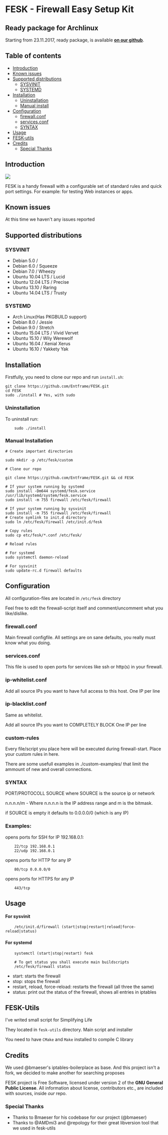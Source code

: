 FESK - Firewall Easy Setup Kit
==========

Ready package for Archlinux
--------------------------
Starting from 23.11.2017, ready package, is available **[on our github](https://github.com/Entframe/FESK-Archlinux)**.

Table of contents
-----------------

- [Introduction](#introduction)
- [Known issues](#known-issues)
- [Supported distributions](#supported-distributions)
  - [SYSVINIT](#sysvinit)
  - [SYSTEMD](#systemd)
- [Installation](#installation)
  - [Uninstallation](#uninstallation)
  - [Manual install](#manual-Installation)
- [Configuration](#configuration)
  - [firewall.conf](#firewall.conf)
  - [services.conf](#services.conf)
  - [SYNTAX](#syntax)
- [Usage](#usage)
- [FESK-utils](#fesk-utils)
- [Credits](#credits)
  - [Special Thanks](#special-thanks)

Introduction
------------
![](https://i.imgur.com/y4cBlEA.png)

FESK is a handy firewall with a configurable set of standard rules and quick port settings.
For example: for testing Web instances or apps.

Known issues
------------
At this time we haven't any issues reported

Supported distributions
------------

### SYSVINIT
* Debian 5.0 / 
* Debian 6.0 / Squeeze
* Debian 7.0 / Wheezy
* Ubuntu 10.04 LTS / Lucid
* Ubuntu 12.04 LTS / Precise
* Ubuntu 13.10 / Raring
* Ubuntu 14.04 LTS / Trusty

### SYSTEMD
* Arch Linux(Has PKGBUILD support)
* Debian 8.0 / Jessie
* Debian 9.0 / Stretch
* Ubuntu 15.04 LTS / Vivid Vervet
* Ubuntu 15.10 / Wily Werewolf
* Ubuntu 16.04 / Xenial Xerus
* Ubuntu 16.10 / Yakkety Yak

Installation
------------
Firstfully, you need to clone our repo and run `install.sh`:

```
git clone https://github.com/Entframe/FESK.git
cd FESK
sudo ./install # Yes, with sudo
```

### Uninstallation

To uninstall run:
```
    sudo ./install
```

### Manual Installation

```
# Create important directories

sudo mkdir -p /etc/fesk/custom

# Clone our repo

git clone https://github.com/Entframe/FESK.git && cd FESK

# If your system running by systemd
sudo install -Dm644 systemd/fesk.service /usr/lib/systemd/system/fesk.service
sudo install -m 755 firewall /etc/fesk/firewall

# If your system running by sysvinit
sudo install -m 755 firewall /etc/fesk/firewall
# Create symlink to init.d directory
sudo ln /etc/fesk/firewall /etc/init.d/fesk

# Copy rules
sudo cp etc/fesk/*.conf /etc/fesk/

# Reload rules

# For systemd
sudo systemctl daemon-reload

# For sysvinit
sudo update-rc.d firewall defaults
```

Configuration
------------
All configuration-files are located in `/etc/fesk` directory

Feel free to edit the firewall-script itself and comment/uncomment what you like/dislike.

### firewall.conf
Main firewall configfile. All settings are on sane defaults, you really must know what you doing.

### services.conf
This file is used to open ports for services like ssh or http(s) in your firewall.

### ip-whitelist.conf
Add all source IPs you want to have full access to this host. One IP per line

### ip-blacklist.conf
Same as whitelist.

Add all source IPs you want to COMPLETELY BLOCK
One IP per line

### custom-rules
Every file/script you place here will be executed during firewall-start.
Place your custom rules in here.

There are some usefull examples in ./custom-examples/ that limit the ammount of new and overall connections.

### SYNTAX

PORT/PROTOCOLL SOURCE
where SOURCE is the source ip or network

n.n.n.n/m - Where n.n.n.n is the IP address range and m is the bitmask.

if SOURCE is empty it defaults to 0.0.0.0/0 (which is any IP)

### Examples:

opens ports for SSH for IP 192.168.0.1:
```
    22/tcp 192.168.0.1
    22/udp 192.168.0.1
```
opens ports for HTTP for any IP
```
    80/tcp 0.0.0.0/0
```
opens ports for HTTPS for any IP
```
    443/tcp
```

Usage
------------

#### For sysvinit
```
    /etc/init.d/firewall (start|stop|restart|reload|force-reload|status)
```

#### For systemd
```
    systemctl (start|stop|restart) fesk

    # To get status you shall execute main buildscripts
    /etc/fesk/firewall status
```

* start: starts the firewall
* stop: stops the firewall
* restart, reload, force-reload: restarts the firewall (all three the same)
* status: print out the status of the firewall, shows all entries in iptables

FESK-Utils
------------
I've writed small script for Simplifying Life

They located in `fesk-utils` directory. Main script and installer

You need to have `CMake` and `Make` installed to compile C library

Credits
------------
We used @bmaeser's iptables-boilerplace as base. And this project isn't a fork, we decided to make another for searching proposes

FESK project is Free Software, licensed under version 2 of the **GNU General Public License**. All information about license, contributors etc., are included with sources, inside *our* repo.

### Special Thanks
 - Thanks to Bmaeser for his codebase for our project (@bmaeser)
 - Thanks to @AMDmi3 and @repology for their great libversion tool that we used in fesk-utils
